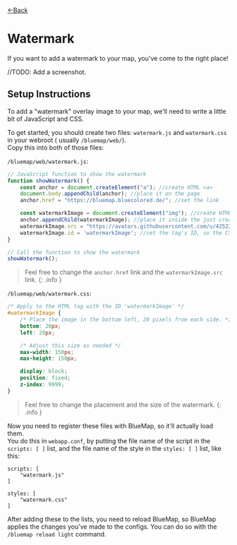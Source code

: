 [←Back](..)

# Watermark
If you want to add a watermark to your map, you've come to the right place!

//TODO: Add a screenshot.


## Setup Instructions

To add a "watermark" overlay image to your map, we'll need to write a little bit of JavaScript and CSS.

To get started, you should create two files: `watermark.js` and `watermark.css` in your webroot (
usually `/bluemap/web/`).  
Copy this into both of those files:

`/bluemap/web/watermark.js`:
```js
// JavaScript function to show the watermark
function showWatermark() {
    const anchor = document.createElement("a"); //create HTML <a>
    document.body.appendChild(anchor); //place it on the page
    anchor.href = "https://bluemap.bluecolored.de/"; //set the link

    const watermarkImage = document.createElement("img"); //create HTML <img>
    anchor.appendChild(watermarkImage); //place it inside the just created <a>
    watermarkImage.src = "https://avatars.githubusercontent.com/u/42522657"; //set the image URL
    watermarkImage.id = 'watermarkImage'; //set the tag's ID, so the CSS style will apply to it
}

// Call the function to show the watermark
showWatermark();
```

> Feel free to change the `anchor.href` link and the `watermarkImage.src` link.
{: .info }

`/bluemap/web/watermark.css`:
```css
/* Apply to the HTML tag with the ID 'watermarkImage' */
#watermarkImage {
    /* Place the image in the bottom left, 20 pixels from each side. */
    bottom: 20px;
    left: 20px;

    /* Adjust this size as needed */
    max-width: 150px;
    max-height: 150px;

    display: block;
    position: fixed;
    z-index: 9999;
}
```

> Feel free to change the placement and the size of the watermark.
{: .info }

Now you need to register these files with BlueMap, so it'll actually load them.  
You do this in `webapp.conf`, by putting the file name of the script in the `scripts: [ ]` list,
and the file name of the style in the `styles: [ ]` list, like this:

```hocon
scripts: [
    "watermark.js"
]

styles: [
    "watermark.css"
]
```

After adding these to the lists, you need to reload BlueMap, so BlueMap applies the changes you've made to the configs.
You can do so with the `/bluemap reload light` command.
